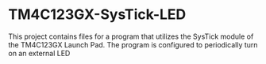 # TM4C123GX-SysTick-LED
This project contains files for a program that utilizes the SysTick module of the TM4C123GX Launch Pad. The program is configured to periodically turn on an external LED
